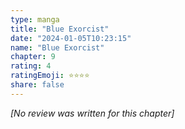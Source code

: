 ```yaml
---
type: manga
title: "Blue Exorcist"
date: "2024-01-05T10:23:15"
name: "Blue Exorcist"
chapter: 9
rating: 4
ratingEmoji: ⭐️⭐️⭐️⭐️
share: false
---
```


_[No review was written for this chapter]_
